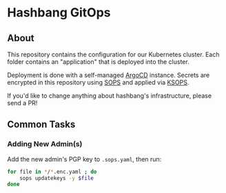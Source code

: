 # Hashbang GitOps

## About

This repository contains the configuration for our Kubernetes cluster.
Each folder contains an "application" that is deployed into the cluster.

Deployment is done with a self-managed [ArgoCD](https://argoproj.github.io/argo-cd/) instance.
Secrets are encrypted in this repository using [SOPS](https://github.com/mozilla/sops) and applied via [KSOPS](https://github.com/viaduct-ai/kustomize-sops).

If you'd like to change anything about hashbang's infrastructure, please send a PR!


## Common Tasks

### Adding New Admin(s)

Add the new admin's PGP key to `.sops.yaml`, then run:

```sh
for file in */*.enc.yaml ; do 
	sops updatekeys -y $file
done
```
